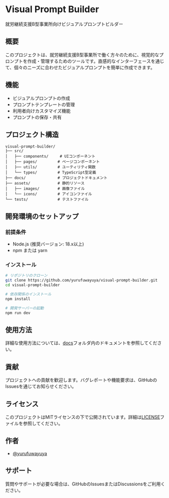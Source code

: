 # Visual Prompt Builder

就労継続支援B型事業所向けビジュアルプロンプトビルダー

## 概要

このプロジェクトは、就労継続支援B型事業所で働く方々のために、視覚的なプロンプトを作成・管理するためのツールです。直感的なインターフェースを通じて、個々のニーズに合わせたビジュアルプロンプトを簡単に作成できます。

## 機能

- ビジュアルプロンプトの作成
- プロンプトテンプレートの管理
- 利用者向けカスタマイズ機能
- プロンプトの保存・共有

## プロジェクト構造

```
visual-prompt-builder/
├── src/
│   ├── components/     # UIコンポーネント
│   ├── pages/         # ページコンポーネント
│   ├── utils/         # ユーティリティ関数
│   └── types/         # TypeScript型定義
├── docs/              # プロジェクトドキュメント
├── assets/            # 静的リソース
│   ├── images/        # 画像ファイル
│   └── icons/         # アイコンファイル
└── tests/             # テストファイル
```

## 開発環境のセットアップ

### 前提条件

- Node.js (推奨バージョン: 18.x以上)
- npm または yarn

### インストール

```bash
# リポジトリのクローン
git clone https://github.com/yurufuwayuya/visual-prompt-builder.git
cd visual-prompt-builder

# 依存関係のインストール
npm install

# 開発サーバーの起動
npm run dev
```

## 使用方法

詳細な使用方法については、[docs](./docs/)フォルダ内のドキュメントを参照してください。

## 貢献

プロジェクトへの貢献を歓迎します。バグレポートや機能要求は、GitHubのIssuesを通じてお知らせください。

## ライセンス

このプロジェクトはMITライセンスの下で公開されています。詳細は[LICENSE](./LICENSE)ファイルを参照してください。

## 作者

- [@yurufuwayuya](https://github.com/yurufuwayuya)

## サポート

質問やサポートが必要な場合は、GitHubのIssuesまたはDiscussionsをご利用ください。